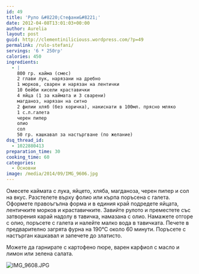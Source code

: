 ```yaml
---
id: 49
title: 'Руло &#8220;Стефани&#8221;'
date: 2012-04-08T13:01:03+00:00
author: Aurelia
layout: post
guid: http://clementiniliciouss.wordpress.com/?p=49
permalink: /rulo-stefani/
servings: '6 * 250гр'
calories: 450
ingredients:
  - |
    800 гр. кайма (смес)
    2 глави лук, нарязани на дребно
    1 морков, сварен и нарязан на лентички
    10 бейби кисели краставички
    4 яйца (1 за каймата и 3 сварени)
    магданоз, нарязан на ситно
    2 филии хляб (без коричка), накиснати в 100мл. прясно мляко
    1 с.л.галета
    черен пипер
    олио
    сол
    50 гр. кашкавал за настъргване (по желание)
dsq_thread_id:
  - 1022880413
preparation_time: 30
cooking_time: 60
categories:
  - Основни
image: /media/2014/09/IMG_9606.jpg
---
```

Омесете каймата с лука, яйцето, хляба, магданоза, черен пипер и сол на вкус. Разстелете върху фолио или кърпа поръсена с галета. Оформете правоъгълна форма и в единия край подредете яйцата, лентичките морков и краставичките. Завийте рулото и преместете със затворения карай надолу в тавичка, намазана с олио. Намажете отгоре с олио, поръсете с галета и налейте малко вода в тавичката. Печете в предварително загрята фурна на 190°С около 60 минути. Поръсете с настърган кашкавал и запечете до златисто.
  
Можете да гарнирате с картофено пюре, варен карфиол с масло и лимон или зелена салата.

<img src="http://aurelias-kitchen.com/wp-content/uploads/2014/09/IMG_9608.jpg" alt="IMG_9608.JPG" class="alignnone size-full" />